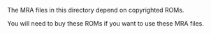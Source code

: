The MRA files in this directory depend on copyrighted ROMs. 

You will need to buy these ROMs if you want to use these MRA files.
